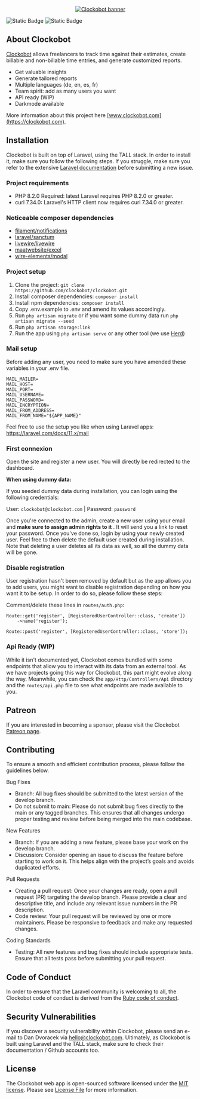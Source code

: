 <p align="center"><a href="https://clockobot.com" target="_blank"><img src="https://dandvoracek.ch/clockobot-github-banner.jpg" alt="Clockobot banner"></a></p>

![Static Badge](https://img.shields.io/badge/coverage%20-%20100%25%20-%20%2384cc16)
![Static Badge](https://img.shields.io/badge/license%20-%20MIT%20-%20%2384cc16)


## About Clockobot

[Clockobot](https://clockobot.com) allows freelancers to track time against their estimates, create billable and non-billable time entries, and generate customized reports.

- Get valuable insights
- Generate tailored reports
- Multiple languages (de, en, es, fr)
- Team spirit: add as many users you want
- API ready (WIP)
- Darkmode available

More information about this project here [www.clockobot.com](https://clockobot.com).

## Installation

Clockobot is built on top of Laravel, using the TALL stack. In order to install it, make sure you follow the following steps. If you struggle, make sure you refer to the extensive [Laravel documentation](https://laravel.com/docs) before submitting a new issue.  

### Project requirements
- PHP 8.2.0 Required: latest Laravel requires PHP 8.2.0 or greater.
- curl 7.34.0: Laravel's HTTP client now requires curl 7.34.0 or greater.

### Noticeable composer dependencies
- [filament/notifications](https://filamentphp.com/docs/3.x/notifications/installation)
- [laravel/sanctum](https://laravel.com/docs/11.x/sanctum)
- [livewire/livewire](https://laravel-livewire.com/)
- [maatwebsite/excel](https://laravel-excel.com/)
- [wire-elements/modal](https://github.com/wire-elements/modal)

### Project setup

1. Clone the project: `git clone https://github.com/clockobot/clockobot.git`
2. Install composer dependencies: `composer install`
3. Install npm dependencies: `composer install`
4. Copy .env.example to .env and amend its values accordingly.
5. Run `php artisan migrate` or if you want some dummy data run `php artisan migrate --seed`
6. Run `php artisan storage:link`
7. Run the app using `php artisan serve` or any other tool (we use [Herd](https://herd.laravel.com/))

### Mail setup

Before adding any user, you need to make sure you have amended these variables in your .env file.

```
MAIL_MAILER=
MAIL_HOST=
MAIL_PORT=
MAIL_USERNAME=
MAIL_PASSWORD=
MAIL_ENCRYPTION=
MAIL_FROM_ADDRESS=
MAIL_FROM_NAME="${APP_NAME}"
```

Feel free to use the setup you like when using Laravel apps: https://laravel.com/docs/11.x/mail

### First connexion

Open the site and register a new user. You will directly be redirected to the dashboard.

__When using dummy data:__

If you seeded dummy data during installation, you can login using the following credentials:

User: `clockobot@clockobot.com` | Password: `password`

Once you're connected to the admin, create a new user using your email and **make sure to assign admin rights to it** . It will send you a link to reset your password. Once you've done so, login by using your newly created user. Feel free to then delete the default user created during installation. Note that deleting a user deletes all its data as well, so all the dummy data will be gone.

### Disable registration
User registration hasn't been removed by default but as the app allows you to add users, you might want to disable registration depending on how you want it to be setup.
In order to do so, please follow these steps:

Comment/delete these lines in `routes/auth.php`:

```
Route::get('register', [RegisteredUserController::class, 'create'])
    ->name('register');

Route::post('register', [RegisteredUserController::class, 'store']);
```

### Api Ready (WIP)

While it isn't documented yet, Clockobot comes bundled with some endpoints that allow you to interact with its data from an external tool. As we have projects going this way for Clockobot, this part might evolve along the way. Meanwhile, you can check the `app/Http/Controllers/Api` directory and the `routes/api.php` file to see what endpoints are made available to you. 

## Patreon

If you are interested in becoming a sponsor, please visit the Clockobot [Patreon page](https://patreon.com/Clockobot).

## Contributing

To ensure a smooth and efficient contribution process, please follow the guidelines below.

Bug Fixes
- Branch: All bug fixes should be submitted to the latest version of the develop branch.
- Do not submit to main: Please do not submit bug fixes directly to the main or any tagged branches. This ensures that all changes undergo proper testing and review before being merged into the main codebase.

New Features
- Branch: If you are adding a new feature, please base your work on the develop branch.
- Discussion: Consider opening an issue to discuss the feature before starting to work on it. This helps align with the project’s goals and avoids duplicated efforts.

Pull Requests
- Creating a pull request: Once your changes are ready, open a pull request (PR) targeting the develop branch. Please provide a clear and descriptive title, and include any relevant issue numbers in the PR description.
- Code review: Your pull request will be reviewed by one or more maintainers. Please be responsive to feedback and make any requested changes.

Coding Standards
- Testing: All new features and bug fixes should include appropriate tests. Ensure that all tests pass before submitting your pull request.

## Code of Conduct

In order to ensure that the Laravel community is welcoming to all, the Clockobot code of conduct is derived from the [Ruby code of conduct](https://www.ruby-lang.org/en/conduct/).

## Security Vulnerabilities

If you discover a security vulnerability within Clockobot, please send an e-mail to Dan Dvoracek via [hello@clockobot.com](mailto:hello@clockobot.com). Ultimately, as Clockobot is built using Laravel and the TALL stack, make sure to check their documentation / Github accounts too.

## License

The Clockobot web app is open-sourced software licensed under the [MIT license](https://opensource.org/licenses/MIT). Please see [License File](LICENSE.md) for more information.
